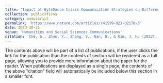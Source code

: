 ```yaml
---
title: "Impact of ByteDance Crisis Communication Strategies on Different Social Mdia Users"
collection: publications
category: mamuscript
permalink: 'https://www.nature.com/articles/s41599-023-02170-3'
date: 2023-10-21
venue: 'Humanities and Social Sciences Communications'
citation: 'Che, S., Zhou, Y., Zhang, S., Nan, D., & Kim, J. H. (2023). Impact of ByteDance crisis communication strategies on different social media users. Humanities and Social Sciences Communications, 10(1), 1-16.'
---
```


The contents above will be part of a list of publications, if the user clicks the link for the publication than the contents of section will be rendered as a full page, allowing you to provide more information about the paper for the reader. When publications are displayed as a single page, the contents of the above "citation" field will automatically be included below this section in a smaller font.

